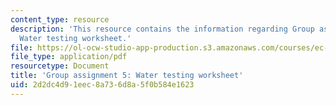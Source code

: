 ```yaml
---
content_type: resource
description: 'This resource contains the information regarding Group assignment 5:
  Water testing worksheet.'
file: https://ol-ocw-studio-app-production.s3.amazonaws.com/courses/ec-701j-d-lab-i-development-fall-2009/2d2dc4d91eec8a736d8a5f0b584e1623_MITEC_701JF09_proj5.pdf
file_type: application/pdf
resourcetype: Document
title: 'Group assignment 5: Water testing worksheet'
uid: 2d2dc4d9-1eec-8a73-6d8a-5f0b584e1623
---
```

